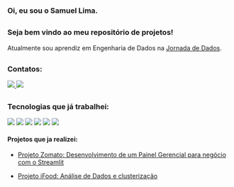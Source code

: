 ### Oi, eu sou o Samuel Lima. 
##
### Seja bem vindo ao meu repositório de projetos!
Atualmente sou aprendiz em Engenharia de Dados na <a href= "https://jornadadedados.alpaclass.com/"> Jornada de Dados</a>.

##
### Contatos:
<div display ="inline">
  <a href="https://www.linkedin.com/in/samuellimaesilva/">
  <img src ='https://img.shields.io/badge/linkedin-%230077B5.svg?style=for-the-badge&logo=linkedin&logoColor=white'>
  </a>

  <a href="https://samuel-lima-ds.github.io/portfolio_projetos/">
  <img src ='https://img.shields.io/badge/Portfolio-FF5722?style=for-the-badge&logo=todoist&logoColor=white'>
  </a>
 
</div>

##
### Tecnologias que já trabalhei:
<div display ="inline">
  <img src ='https://img.shields.io/badge/python-3670A0?style=for-the-badge&logo=python&logoColor=ffdd54'>
  <img src ='https://img.shields.io/badge/git-%23F05033.svg?style=for-the-badge&logo=git&logoColor=white'>
  <img src ='https://img.shields.io/badge/github-%23121011.svg?style=for-the-badge&logo=github&logoColor=white'>
  <img src ='https://img.shields.io/badge/sqlite-%2307405e.svg?style=for-the-badge&logo=sqlite&logoColor=white'>
  <img src ='https://img.shields.io/badge/Visual%20Studio%20Code-0078d7.svg?style=for-the-badge&logo=visual-studio-code&logoColor=white'>
  <img src ='https://img.shields.io/badge/jupyter-%23FA0F00.svg?style=for-the-badge&logo=jupyter&logoColor=white'>
</div>

#### Projetos que ja realizei:

- <a href="https://github.com/Samuel-Lima-DS/zomato_restaurant">
    Projeto Zomato: Desenvolvimento de um Painel Gerencial para negócio com o Streamlit
</a>

- <a href="https://github.com/Samuel-Lima-DS/ifood_analytics">
    Projeto iFood: Análise de Dados e clusterização
</a>
